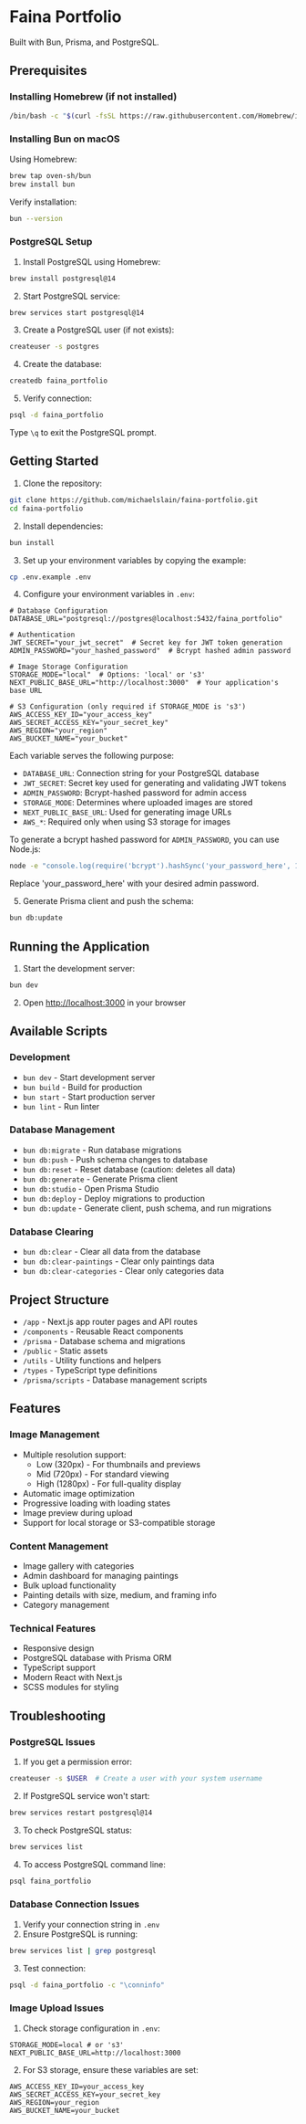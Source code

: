 # Faina Portfolio

Built with Bun, Prisma, and PostgreSQL.

## Prerequisites

### Installing Homebrew (if not installed)

```bash
/bin/bash -c "$(curl -fsSL https://raw.githubusercontent.com/Homebrew/install/HEAD/install.sh)"
```

### Installing Bun on macOS

Using Homebrew:

```bash
brew tap oven-sh/bun
brew install bun
```

Verify installation:

```bash
bun --version
```

### PostgreSQL Setup

1. Install PostgreSQL using Homebrew:

```bash
brew install postgresql@14
```

2. Start PostgreSQL service:

```bash
brew services start postgresql@14
```

3. Create a PostgreSQL user (if not exists):

```bash
createuser -s postgres
```

4. Create the database:

```bash
createdb faina_portfolio
```

5. Verify connection:

```bash
psql -d faina_portfolio
```

Type `\q` to exit the PostgreSQL prompt.

## Getting Started

1. Clone the repository:

```bash
git clone https://github.com/michaelslain/faina-portfolio.git
cd faina-portfolio
```

2. Install dependencies:

```bash
bun install
```

3. Set up your environment variables by copying the example:

```bash
cp .env.example .env
```

4. Configure your environment variables in `.env`:

```env
# Database Configuration
DATABASE_URL="postgresql://postgres@localhost:5432/faina_portfolio"

# Authentication
JWT_SECRET="your_jwt_secret"  # Secret key for JWT token generation
ADMIN_PASSWORD="your_hashed_password"  # Bcrypt hashed admin password

# Image Storage Configuration
STORAGE_MODE="local"  # Options: 'local' or 's3'
NEXT_PUBLIC_BASE_URL="http://localhost:3000"  # Your application's base URL

# S3 Configuration (only required if STORAGE_MODE is 's3')
AWS_ACCESS_KEY_ID="your_access_key"
AWS_SECRET_ACCESS_KEY="your_secret_key"
AWS_REGION="your_region"
AWS_BUCKET_NAME="your_bucket"
```

Each variable serves the following purpose:

-   `DATABASE_URL`: Connection string for your PostgreSQL database
-   `JWT_SECRET`: Secret key used for generating and validating JWT tokens
-   `ADMIN_PASSWORD`: Bcrypt-hashed password for admin access
-   `STORAGE_MODE`: Determines where uploaded images are stored
-   `NEXT_PUBLIC_BASE_URL`: Used for generating image URLs
-   `AWS_*`: Required only when using S3 storage for images

To generate a bcrypt hashed password for `ADMIN_PASSWORD`, you can use Node.js:

```zsh
node -e "console.log(require('bcrypt').hashSync('your_password_here', 10))"
```

Replace 'your_password_here' with your desired admin password.

5. Generate Prisma client and push the schema:

```bash
bun db:update
```

## Running the Application

1. Start the development server:

```bash
bun dev
```

2. Open [http://localhost:3000](http://localhost:3000) in your browser

## Available Scripts

### Development

-   `bun dev` - Start development server
-   `bun build` - Build for production
-   `bun start` - Start production server
-   `bun lint` - Run linter

### Database Management

-   `bun db:migrate` - Run database migrations
-   `bun db:push` - Push schema changes to database
-   `bun db:reset` - Reset database (caution: deletes all data)
-   `bun db:generate` - Generate Prisma client
-   `bun db:studio` - Open Prisma Studio
-   `bun db:deploy` - Deploy migrations to production
-   `bun db:update` - Generate client, push schema, and run migrations

### Database Clearing

-   `bun db:clear` - Clear all data from the database
-   `bun db:clear-paintings` - Clear only paintings data
-   `bun db:clear-categories` - Clear only categories data

## Project Structure

-   `/app` - Next.js app router pages and API routes
-   `/components` - Reusable React components
-   `/prisma` - Database schema and migrations
-   `/public` - Static assets
-   `/utils` - Utility functions and helpers
-   `/types` - TypeScript type definitions
-   `/prisma/scripts` - Database management scripts

## Features

### Image Management

-   Multiple resolution support:
    -   Low (320px) - For thumbnails and previews
    -   Mid (720px) - For standard viewing
    -   High (1280px) - For full-quality display
-   Automatic image optimization
-   Progressive loading with loading states
-   Image preview during upload
-   Support for local storage or S3-compatible storage

### Content Management

-   Image gallery with categories
-   Admin dashboard for managing paintings
-   Bulk upload functionality
-   Painting details with size, medium, and framing info
-   Category management

### Technical Features

-   Responsive design
-   PostgreSQL database with Prisma ORM
-   TypeScript support
-   Modern React with Next.js
-   SCSS modules for styling

## Troubleshooting

### PostgreSQL Issues

1. If you get a permission error:

```bash
createuser -s $USER  # Create a user with your system username
```

2. If PostgreSQL service won't start:

```bash
brew services restart postgresql@14
```

3. To check PostgreSQL status:

```bash
brew services list
```

4. To access PostgreSQL command line:

```bash
psql faina_portfolio
```

### Database Connection Issues

1. Verify your connection string in `.env`
2. Ensure PostgreSQL is running:

```bash
brew services list | grep postgresql
```

3. Test connection:

```bash
psql -d faina_portfolio -c "\conninfo"
```

### Image Upload Issues

1. Check storage configuration in `.env`:

```
STORAGE_MODE=local # or 's3'
NEXT_PUBLIC_BASE_URL=http://localhost:3000
```

2. For S3 storage, ensure these variables are set:

```
AWS_ACCESS_KEY_ID=your_access_key
AWS_SECRET_ACCESS_KEY=your_secret_key
AWS_REGION=your_region
AWS_BUCKET_NAME=your_bucket
```
